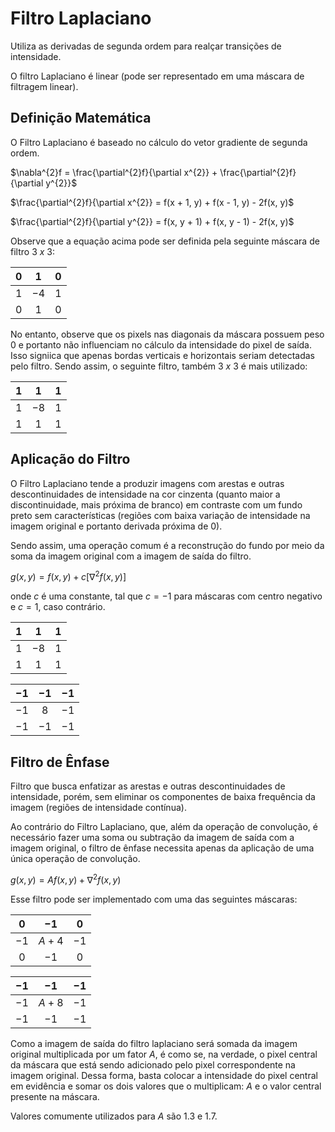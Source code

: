 # Filtro Laplaciano

Utiliza as derivadas de segunda ordem para realçar transições de intensidade.

O filtro Laplaciano é linear (pode ser representado em uma máscara de filtragem linear).

## Definição Matemática

O Filtro Laplaciano é baseado no cálculo do vetor gradiente de segunda ordem.

$\nabla^{2}f = \frac{\partial^{2}f}{\partial x^{2}} + \frac{\partial^{2}f}{\partial y^{2}}$

$\frac{\partial^{2}f}{\partial x^{2}} = f(x + 1, y) + f(x - 1, y) - 2f(x, y)$

$\frac{\partial^{2}f}{\partial y^{2}} = f(x, y + 1) + f(x, y - 1) - 2f(x, y)$

Observe que a equação acima pode ser definida pela seguinte máscara de filtro $3 \ x \ 3$:

| $0$ | $1$ | $0$ |
|:---:|:---:|:---:|
| $1$ | $-4$ | $1$ |
| $0$ | $1$ | $0$ |

No entanto, observe que os pixels nas diagonais da máscara possuem peso 0 e portanto não influenciam no cálculo da intensidade do pixel de saída. Isso signiica que apenas bordas verticais e horizontais seriam detectadas pelo filtro. Sendo assim, o seguinte filtro, também $3 \ x \ 3$ é mais utilizado:

| $1$ | $1$ | $1$ |
|:---:|:---:|:---:|
| $1$ | $-8$ | $1$ |
| $1$ | $1$ | $1$ |

## Aplicação do Filtro

O Filtro Laplaciano tende a produzir imagens com arestas e outras descontinuidades de intensidade na cor cinzenta (quanto maior a discontinuidade, mais próxima de branco) em contraste com um fundo preto sem características (regiões com baixa variação de intensidade na imagem original e portanto derivada próxima de 0).

Sendo assim, uma operação comum é a reconstrução do fundo por meio da soma da imagem original com a imagem de saída do filtro.

$g(x, y) = f(x, y) + c[\nabla^{2}f(x, y)]$

onde $c$ é uma constante, tal que $c = -1$ para máscaras com centro negativo e $c = 1$, caso contrário.

| $1$ | $1$ | $1$ |
|:---:|:---:|:---:|
| $1$ | $-8$ | $1$ |
| $1$ | $1$ | $1$ |

| $-1$ | $-1$ | $-1$ |
|:---:|:---:|:---:|
| $-1$ | $8$ | $-1$ |
| $-1$ | $-1$ | $-1$ |

## Filtro de Ênfase

Filtro que busca enfatizar as arestas e outras descontinuidades de intensidade, porém, sem eliminar os componentes de baixa frequência da imagem (regiões de intensidade contínua).

Ao contrário do Filtro Laplaciano, que, além da operação de convolução, é necessário fazer uma soma ou subtração da imagem de saída com a imagem original, o filtro de ênfase necessita apenas da aplicação de uma única operação de convolução.

$g(x, y) = Af(x, y) + \nabla^{2}f(x, y)$

Esse filtro pode ser implementado com uma das seguintes máscaras:

| $0$ | $-1$ | $0$ |
|:---:|:---:|:---:|
| $-1$ | $A + 4$ | $-1$ |
| $0$ | $-1$ | $0$ |

| $-1$ | $-1$ | $-1$ |
|:---:|:---:|:---:|
| $-1$ | $A + 8$ | $-1$ |
| $-1$ | $-1$ | $-1$ |

Como a imagem de saída do filtro laplaciano será somada da imagem original multiplicada por um fator $A$, é como se, na verdade, o pixel central da máscara que está sendo adicionado pelo pixel correspondente na imagem original. Dessa forma, basta colocar a intensidade do pixel central em evidência e somar os dois valores que o multiplicam: $A$ e o valor central presente na máscara.

Valores comumente utilizados para $A$ são $1.3$ e $1.7$.